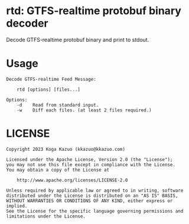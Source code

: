 # rtd: GTFS-realtime protobuf binary decoder

Decode GTFS-realtime protobuf binary and print to stdout.

# Usage

```
Decode GTFS-realtime Feed Message:

    rtd [options] [files...]

Options:
    -d    Read from standard input.
    -w    Diff each files. (at least 2 files required.)
```

# LICENSE

    Copyright 2023 Koga Kazuo (kkazuo@kkazuo.com)

    Licensed under the Apache License, Version 2.0 (the "License");
    you may not use this file except in compliance with the License.
    You may obtain a copy of the License at

        http://www.apache.org/licenses/LICENSE-2.0

    Unless required by applicable law or agreed to in writing, software
    distributed under the License is distributed on an "AS IS" BASIS,
    WITHOUT WARRANTIES OR CONDITIONS OF ANY KIND, either express or implied.
    See the License for the specific language governing permissions and
    limitations under the License.
